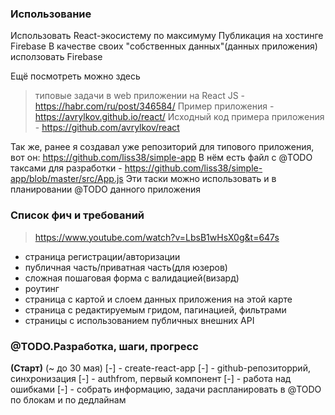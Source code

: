 ### Использование

Использовать React-экосистему по максимуму
Публикация на хостинге Firebase
В качестве своих "собственных данных"(данных приложения) исползовать Firebase

Ещё посмотреть можно здесь
> типовые задачи в web приложении на React JS - https://habr.com/ru/post/346584/
> Пример приложения - https://avrylkov.github.io/react/
> Исходный код примера приложения - https://github.com/avrylkov/react

Так же, ранее я создавал уже репозиторий для типового приложения, вот он: https://github.com/liss38/simple-app
В нём есть файл с @TODO таксами для разработки - https://github.com/liss38/simple-app/blob/master/src/App.js
Эти таски можно использовать и в планировании @TODO данного приложения




### Список фич и требований
> https://www.youtube.com/watch?v=LbsB1wHsX0g&t=647s

 - страница регистрации/авторизации
 - публичная часть/приватная часть(для юзеров)
 - сложная пошаговая форма с валидацией(визард)
 - роутинг
 - страница с картой и слоем данных приложения на этой карте
 - страница с редактируемым гридом, пагинацией, фильтрами
 - страницы с использованием публичных внешних API





### @TODO.Разработка, шаги, прогресс

**(Старт)** (~ до 30 мая)
[-] - create-react-app
[-] - github-репозиторрий, синхронизация
[-] - authfrom, первый компонент 
[-] - работа над ошибками
[-] - собрать информацию, задачи распланировать в @TODO по блокам и по дедлайнам
